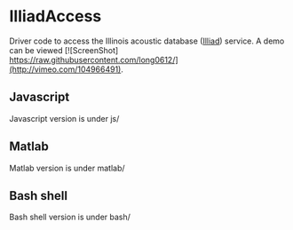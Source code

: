 IlliadAccess
============

Driver code to access the Illinois acoustic database ([Illiad](https://acoustic.ifp.illinois.edu)) service. A demo
can be viewed [![ScreenShot] https://raw.githubusercontent.com/long0612/](http://vimeo.com/104966491).

## Javascript
Javascript version is under js/

## Matlab
Matlab version is under matlab/

## Bash shell
Bash shell version is under bash/


